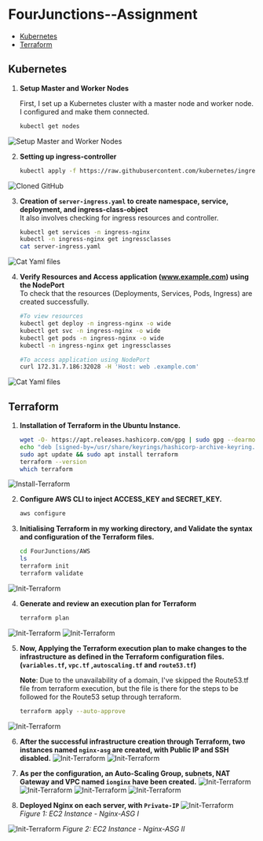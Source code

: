 # FourJunctions--Assignment

- [Kubernetes](#kubernetes)
- [Terraform](#terraform)

## Kubernetes
1. **Setup Master and Worker Nodes**

   First, I set up a Kubernetes cluster with a master node and worker node. I configured and make them connected.
   ```sh
   kubectl get nodes

![Setup Master and Worker Nodes](Kubernetes/screenshot/cluster.png)

2. **Setting up ingress-controller**
   
   ```sh
   kubectl apply -f https://raw.githubusercontent.com/kubernetes/ingress-nginx/controller-v1.1.3/deploy/static/provider/baremetal/deploy.yaml

![Cloned GitHub](Kubernetes/screenshot/ingress-install.png)

3. **Creation of `server-ingress.yaml` to create namespace, service, deployment, and ingress-class-object**
   <br>
   It also involves checking for ingress resources and controller.
   ```sh
   kubectl get services -n ingress-nginx
   kubectl -n ingress-nginx get ingressclasses
   cat server-ingress.yaml

![Cat Yaml files](Kubernetes/screenshot/yaml-file.png)

4. **Verify Resources and Access application (www.example.com) using the NodePort**
   <br>
   To check that the resources (Deployments, Services, Pods, Ingress) are created successfully.
   ```sh
   #To view resources
   kubectl get deploy -n ingress-nginx -o wide
   kubectl get svc -n ingress-nginx -o wide
   kubectl get pods -n ingress-nginx -o wide
   kubectl -n ingress-nginx get ingressclasses

   #To access application using NodePort
   curl 172.31.7.186:32028 -H 'Host: web .example.com'
   
![Cat Yaml files](Kubernetes/screenshot/resources.png)

## Terraform

1. **Installation of Terraform in the Ubuntu Instance.**
   ```sh
   wget -O- https://apt.releases.hashicorp.com/gpg | sudo gpg --dearmor -o /usr/share/keyrings/hashicorp-archive-keyring.gpg
   echo "deb [signed-by=/usr/share/keyrings/hashicorp-archive-keyring.gpg] https://apt.releases.hashicorp.com $(lsb_release -cs) main" | sudo tee       /etc/apt/sources.list.d/hashicorp.list
   sudo apt update && sudo apt install terraform
   terraform --version
   which terraform
![Install-Terraform](AWS/screenshot/terraform-install.png)

2. **Configure AWS CLI to inject ACCESS_KEY and SECRET_KEY.**
   ```sh
   aws configure

3. **Initialising Terraform in my working directory, and Validate the syntax and configuration of the Terraform files.** 
   ```sh
   cd FourJunctions/AWS
   ls
   terraform init
   terraform validate
![Init-Terraform](AWS/screenshot/terra-init-validate.png)

4. **Generate and review an execution plan for Terraform**
   ```sh
   terraform plan

![Init-Terraform](AWS/screenshot/terra-plan.png)
![Init-Terraform](AWS/screenshot/terra-plan2.png)

5. **Now, Applying the Terraform execution plan to make changes to the infrastructure as defined in the Terraform configuration files. (`variables.tf`, `vpc.tf` ,`autoscaling.tf` and `route53.tf`)**

   **Note**: Due to the unavailability of a domain, I've skipped the Route53.tf file from terraform execution, but the file is there for the steps to be followed for the Route53                setup through terraform.
   ```sh
   terraform apply --auto-approve

![Init-Terraform](AWS/screenshot/terraform-apply.png)

6. **After the successful infrastructure creation through Terraform, two instances named `nginx-asg` are created, with Public IP and SSH disabled.**
![Init-Terraform](AWS/screenshot/nginx-asg-1.png)
![Init-Terraform](AWS/screenshot/nginx-asg-2.png)

7. **As per the configuration, an Auto-Scaling Group, subnets, NAT Gateway and VPC named `ionginx` have been created.**
![Init-Terraform](AWS/screenshot/ASG.png)
![Init-Terraform](AWS/screenshot/subnets.png)
![Init-Terraform](AWS/screenshot/NAT-Gateway.png)
![Init-Terraform](AWS/screenshot/ionginx-vpc.png)

8. **Deployed Nginx on each server, with `Private-IP`**
![Init-Terraform](AWS/screenshot/nginx-asg-I.png)
<i>Figure 1: EC2 Instance - Nginx-ASG I</i>

![Init-Terraform](AWS/screenshot/nginx-asg-II.png)
<i>Figure 2: EC2 Instance - Nginx-ASG II</i>


   
